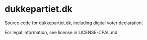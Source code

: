 dukkepartiet.dk
=============

Source code for dukkepartiet.dk, including digital voter declaration.

For legal information, see license in LICENSE-CPAL.md
